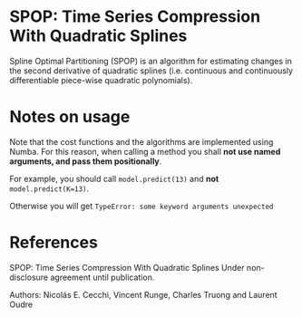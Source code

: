 # SPOP: Time Series Compression With Quadratic Splines

Spline Optimal Partitioning (SPOP) is an algorithm for estimating changes in the second derivative of quadratic splines (i.e. continuous and continuously differentiable piece-wise quadratic polynomials).

# Notes on usage

Note that the cost functions and the algorithms are implemented using Numba. For this reason, when calling a method you shall **not use named arguments, and pass them positionally**. 

For example, you should call `model.predict(13)` and **not** `model.predict(K=13)`. 

Otherwise you will get ```TypeError: some keyword arguments unexpected```  



# References
SPOP: Time Series Compression With Quadratic Splines
Under non-disclosure agreement until publication. 

Authors: Nicolás E. Cecchi, Vincent Runge, Charles Truong and Laurent Oudre

